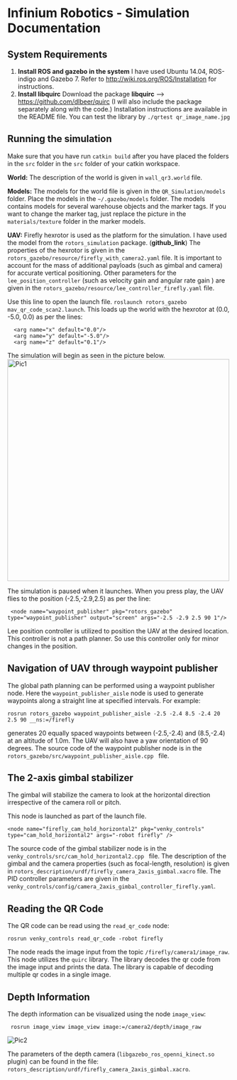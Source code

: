 
# Infinium Robotics - Simulation Documentation

## System Requirements
1. **Install ROS and gazebo in the system**
	I have used Ubuntu 14.04, ROS-indigo and Gazebo 7. Refer to http://wiki.ros.org/ROS/Installation for instructions.
2. **Install libquirc**
	Download the package **libquirc** --> https://github.com/dlbeer/quirc
	(I will also include the package separately along with the code.)
	Installation instructions are available in the README file.
	You can test the library by `./qrtest qr_image_name.jpg`
	
## Running the simulation

Make sure that you have run `catkin build` after you have placed the folders in the `src` folder in the `src` folder of your catkin workspace.

**World:**
The description of the world is given in `wall_qr3.world` file.

**Models:**
The models for the world file is given in the `QR_Simulation/models` folder. Place the models in the `~/.gazebo/models` folder.
The models contains models for several warehouse objects and the marker tags. If you want to change the marker tag, just replace the picture in the `materials/texture` folder in the marker models.
 
 **UAV:**
Firefly hexrotor is used as the platform for the simulation. I have used the model from the `rotors_simulation` package. (**github_link**)
The properties of the hexrotor is given in the `rotors_gazebo/resource/firefly_with_camera2.yaml` file. It is important to account for the mass of additional payloads (such as gimbal and camera) for accurate vertical positioning. Other parameters for the `lee_position_controller` (such as velocity gain and angular rate gain ) are given in the  `rotors_gazebo/resource/lee_controller_firefly.yaml` file.

Use this line to open the launch file. 
`roslaunch rotors_gazebo mav_qr_code_scan2.launch`.
This loads up the world with the hexrotor at (0.0, -5.0, 0.0) as per the lines:
```
  <arg name="x" default="0.0"/>
  <arg name="y" default="-5.0"/>
  <arg name="z" default="0.1"/>
```	
The simulation will begin as seen in the picture below.
<img src="../img/Pic1.bmp" alt="Pic1" style="width: 500px;"/>

The simulation is paused when it launches. When you press play, the UAV flies to the position (-2.5,-2.9,2.5) as per the line:
```
 <node name="waypoint_publisher" pkg="rotors_gazebo" type="waypoint_publisher" output="screen" args="-2.5 -2.9 2.5 90 1"/>
```
Lee position controller is utilized to position the UAV at the desired location. This controller is not a path planner. So use this controller only for minor changes in the position. 

## Navigation of UAV through waypoint publisher

The global path planning can be performed using a waypoint publisher node. Here the `waypoint_publisher_aisle` node is used to generate waypoints along a straight line at specified intervals. For example:

```
rosrun rotors_gazebo waypoint_publisher_aisle -2.5 -2.4 8.5 -2.4 20 2.5 90 __ns:=/firefly
```
generates 20 equally spaced waypoints  between  (-2.5,-2.4) and (8.5,-2.4) at an altitude of 1.0m. The UAV will also have a yaw orientation of 90 degrees. 
The source code of the  waypoint publisher node is in the `rotors_gazebo/src/waypoint_publisher_aisle.cpp ` file.

## The 2-axis gimbal stabilizer

The gimbal will stabilize the camera to look at the horizontal direction irrespective of the camera roll or pitch. 

This node is launched as part of the launch file.  
```
<node name="firefly_cam_hold_horizontal2" pkg="venky_controls" type="cam_hold_horizontal2" args="-robot firefly" />
```
The source code of the  gimbal stabilizer node is in the `venky_controls/src/cam_hold_horizontal2.cpp ` file. The description of the gimbal and the camera properties (such as focal-length, resolution) is given in `rotors_description/urdf/firefly_camera_2axis_gimbal.xacro` file. The PID controller parameters are given in the `venky_controls/config/camera_2axis_gimbal_controller_firefly.yaml`.

## Reading the QR Code

The QR code can be read using the `read_qr_code` node:
```
rosrun venky_controls read_qr_code -robot firefly
```

The node reads the image input from the topic `/firefly/camera1/image_raw`. This node utilizes the `quirc` library. The library decodes the qr code from the image input and prints the data. The library is capable of decoding multiple qr codes in a single image.

## Depth Information 

The depth information can be visualized using the node `image_view`:
```
 rosrun image_view image_view image:=/camera2/depth/image_raw
```
![Pic2](../img/Pic2.png  "Depth Image")

The parameters of the depth camera (`libgazebo_ros_openni_kinect.so` plugin) can be found in the file: `rotors_description/urdf/firefly_camera_2axis_gimbal.xacro`.


